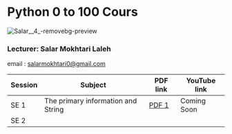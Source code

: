 # Python 0 to 100 Cours

  
  ![Salar__4_-removebg-preview](https://user-images.githubusercontent.com/75142232/218423185-30051574-1b12-479e-9de8-29acbbee4aa6.png)
  
### Lecturer: Salar Mokhtari Laleh
email : salarmokhtari0@gmail.com



| Session | Subject | PDF link | YouTube link |
| --- | --- | --- | --- |
| SE 1 | The primary information and String |  [PDF 1](https://github.com/Salar-Code-2023/Python/blob/main/01_SE01_Python.pdf) | Coming Soon |
| SE 2  |  | | |

